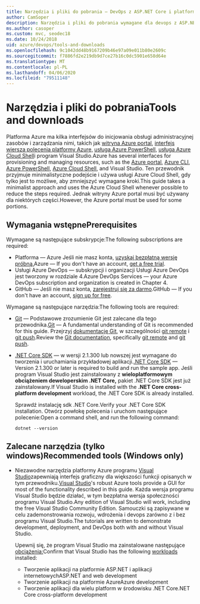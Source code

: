 ```yaml
---
title: Narzędzia i pliki do pobrania — DevOps z ASP.NET Core i platformą Azure
author: CamSoper
description: Narzędzia i pliki do pobrania wymagane dla devops z ASP.NET Core i platformy Azure.
ms.author: casoper
ms.custom: mvc, seodec18
ms.date: 10/24/2018
uid: azure/devops/tools-and-downloads
ms.openlocfilehash: 9c1042dd48b9167209b46e97a09e011b80e2609c
ms.sourcegitcommit: f7886fd2e219db9d7ce27b16c0dc5901e658d64e
ms.translationtype: MT
ms.contentlocale: pl-PL
ms.lasthandoff: 04/06/2020
ms.locfileid: "79511148"
---
```

# <a name="tools-and-downloads"></a><span data-ttu-id="d0296-103">Narzędzia i pliki do pobrania</span><span class="sxs-lookup"><span data-stu-id="d0296-103">Tools and downloads</span></span>

<span data-ttu-id="d0296-104">Platforma Azure ma kilka interfejsów do inicjowania obsługi administracyjnej zasobów i zarządzania nimi, takich jak [witryna Azure portal](https://portal.azure.com), [interfejs wiersza polecenia platformy Azure,](/cli/azure/) [usługa Azure PowerShell,](/powershell/azure/overview) [usługa Azure Cloud Shell](https://shell.azure.com/bash)i program Visual Studio.</span><span class="sxs-lookup"><span data-stu-id="d0296-104">Azure has several interfaces for provisioning and managing resources, such as the [Azure portal](https://portal.azure.com), [Azure CLI](/cli/azure/), [Azure PowerShell](/powershell/azure/overview), [Azure Cloud Shell](https://shell.azure.com/bash), and Visual Studio.</span></span> <span data-ttu-id="d0296-105">Ten przewodnik przyjmuje minimalistyczne podejście i używa usługi Azure Cloud Shell, gdy tylko jest to możliwe, aby zmniejszyć wymagane kroki.</span><span class="sxs-lookup"><span data-stu-id="d0296-105">This guide takes a minimalist approach and uses the Azure Cloud Shell whenever possible to reduce the steps required.</span></span> <span data-ttu-id="d0296-106">Jednak witryny Azure portal musi być używany dla niektórych części.</span><span class="sxs-lookup"><span data-stu-id="d0296-106">However, the Azure portal must be used for some portions.</span></span>

## <a name="prerequisites"></a><span data-ttu-id="d0296-107">Wymagania wstępne</span><span class="sxs-lookup"><span data-stu-id="d0296-107">Prerequisites</span></span>

<span data-ttu-id="d0296-108">Wymagane są następujące subskrypcje:</span><span class="sxs-lookup"><span data-stu-id="d0296-108">The following subscriptions are required:</span></span>

* <span data-ttu-id="d0296-109">Platforma &mdash; Azure Jeśli nie masz konta, [uzyskaj bezpłatną wersję próbną.](https://azure.microsoft.com/free/)</span><span class="sxs-lookup"><span data-stu-id="d0296-109">Azure &mdash; If you don't have an account, [get a free trial](https://azure.microsoft.com/free/).</span></span>
* <span data-ttu-id="d0296-110">Usługi Azure DevOps &mdash; subskrypcji i organizacji Usługi Azure DevOps jest tworzony w rozdziale 4.</span><span class="sxs-lookup"><span data-stu-id="d0296-110">Azure DevOps Services &mdash; your Azure DevOps subscription and organization is created in Chapter 4.</span></span>
* <span data-ttu-id="d0296-111">GitHub &mdash; Jeśli nie masz konta, [zarejestruj się za darmo](https://github.com/join).</span><span class="sxs-lookup"><span data-stu-id="d0296-111">GitHub &mdash; If you don't have an account, [sign up for free](https://github.com/join).</span></span>

<span data-ttu-id="d0296-112">Wymagane są następujące narzędzia:</span><span class="sxs-lookup"><span data-stu-id="d0296-112">The following tools are required:</span></span>

* <span data-ttu-id="d0296-113">[Git](https://git-scm.com/downloads) &mdash; Podstawowe zrozumienie Git jest zalecane dla tego przewodnika.</span><span class="sxs-lookup"><span data-stu-id="d0296-113">[Git](https://git-scm.com/downloads) &mdash; A fundamental understanding of Git is recommended for this guide.</span></span> <span data-ttu-id="d0296-114">Przejrzyj [dokumentację Git](https://git-scm.com/doc), w szczególności [git remote](https://git-scm.com/docs/git-remote) i [git push](https://git-scm.com/docs/git-push).</span><span class="sxs-lookup"><span data-stu-id="d0296-114">Review the [Git documentation](https://git-scm.com/doc), specifically [git remote](https://git-scm.com/docs/git-remote) and [git push](https://git-scm.com/docs/git-push).</span></span>
* <span data-ttu-id="d0296-115">[.NET Core SDK](https://dotnet.microsoft.com/download/) &mdash; w wersji 2.1.300 lub nowszej jest wymagane do tworzenia i uruchamiania przykładowej aplikacji.</span><span class="sxs-lookup"><span data-stu-id="d0296-115">[.NET Core SDK](https://dotnet.microsoft.com/download/) &mdash; Version 2.1.300 or later is required to build and run the sample app.</span></span> <span data-ttu-id="d0296-116">Jeśli program Visual Studio jest zainstalowany z **wieloplatformowym obciążeniem deweloperskim .NET Core,** pakiet .NET Core SDK jest już zainstalowany.</span><span class="sxs-lookup"><span data-stu-id="d0296-116">If Visual Studio is installed with the **.NET Core cross-platform development** workload, the .NET Core SDK is already installed.</span></span>

    <span data-ttu-id="d0296-117">Sprawdź instalację sdk .NET Core.</span><span class="sxs-lookup"><span data-stu-id="d0296-117">Verify your .NET Core SDK installation.</span></span> <span data-ttu-id="d0296-118">Otwórz powłokę polecenia i uruchom następujące polecenie:</span><span class="sxs-lookup"><span data-stu-id="d0296-118">Open a command shell, and run the following command:</span></span>

    ```dotnetcli
    dotnet --version
    ```

## <a name="recommended-tools-windows-only"></a><span data-ttu-id="d0296-119">Zalecane narzędzia (tylko windows)</span><span class="sxs-lookup"><span data-stu-id="d0296-119">Recommended tools (Windows only)</span></span>

* <span data-ttu-id="d0296-120">Niezawodne narzędzia platformy Azure programu [Visual Studio](https://visualstudio.microsoft.com)zapewniają interfejs graficzny dla większości funkcji opisanych w tym przewodniku.</span><span class="sxs-lookup"><span data-stu-id="d0296-120">[Visual Studio](https://visualstudio.microsoft.com)'s robust Azure tools provide a GUI for most of the functionality described in this guide.</span></span> <span data-ttu-id="d0296-121">Każda wersja programu Visual Studio będzie działać, w tym bezpłatna wersja społeczności programu Visual Studio.</span><span class="sxs-lookup"><span data-stu-id="d0296-121">Any edition of Visual Studio will work, including the free Visual Studio Community Edition.</span></span> <span data-ttu-id="d0296-122">Samouczki są zapisywane w celu zademonstrowania rozwoju, wdrożenia i devops zarówno z i bez programu Visual Studio.</span><span class="sxs-lookup"><span data-stu-id="d0296-122">The tutorials are written to demonstrate development, deployment, and DevOps both with and without Visual Studio.</span></span>

  <span data-ttu-id="d0296-123">Upewnij się, że program Visual Studio ma zainstalowane następujące [obciążenia:](/visualstudio/install/modify-visual-studio)</span><span class="sxs-lookup"><span data-stu-id="d0296-123">Confirm that Visual Studio has the following [workloads](/visualstudio/install/modify-visual-studio) installed:</span></span>

  * <span data-ttu-id="d0296-124">Tworzenie aplikacji na platformie ASP.NET i aplikacji internetowych</span><span class="sxs-lookup"><span data-stu-id="d0296-124">ASP.NET and web development</span></span>
  * <span data-ttu-id="d0296-125">Tworzenie aplikacji na platformie Azure</span><span class="sxs-lookup"><span data-stu-id="d0296-125">Azure development</span></span>
  * <span data-ttu-id="d0296-126">Tworzenie aplikacji dla wielu platform w środowisku .NET Core</span><span class="sxs-lookup"><span data-stu-id="d0296-126">.NET Core cross-platform development</span></span>
